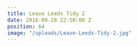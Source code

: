 ```yaml
---
title: Leave Leeds Tidy 2
date: 2016-09-28 22:50:00 Z
position: 64
image: "/uploads/Leave-Leeds-Tidy-2.jpg"
---
```


